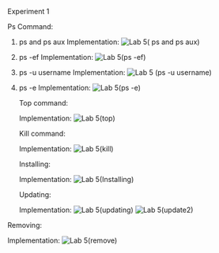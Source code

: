 Experiment 1

Ps Command:

1) ps and ps aux
   Implementation:
   ![Lab 5( ps and ps aux)](https://github.com/user-attachments/assets/c4c0606e-7db9-4506-a193-8bd0750414b5)

2) ps -ef
   Implementation:
   ![Lab 5(ps -ef)](https://github.com/user-attachments/assets/61f01393-09a5-4451-a910-f3a5f4080e76)

3) ps -u username
   Implementation:
   ![Lab 5 (ps -u username)](https://github.com/user-attachments/assets/6bca73d4-e45f-41fa-a81f-5d5f7bfaa672)

4) ps -e
   Implementation:
   ![Lab 5(ps -e)](https://github.com/user-attachments/assets/675e8569-e614-484d-8963-03eea1c5e34d)

   Top command:
   
   Implementation:
   ![Lab 5(top)](https://github.com/user-attachments/assets/f72abbfb-4d68-4d6b-b7c0-4f96511e4a21)

   Kill command:

   Implementation:
   ![Lab 5(kill)](https://github.com/user-attachments/assets/6ada4464-cd72-4e3e-8f44-0cbfacbf94c6)

   Installing:

   Implementation:
   ![Lab 5(Installing)](https://github.com/user-attachments/assets/fe752be8-da3a-47bd-9507-b4d4505cca20)

   Updating:

   Implementation:
   ![Lab 5(updating)](https://github.com/user-attachments/assets/c0f891b8-3a9b-4e85-8353-34d75b8bbb82)
   ![Lab 5(update2)](https://github.com/user-attachments/assets/cec1ebb5-634e-4a9f-8145-6a774d349648)

  Removing:

  Implementation:
  ![Lab 5(remove)](https://github.com/user-attachments/assets/79c2befe-b69e-461c-892a-7438c8794653)








